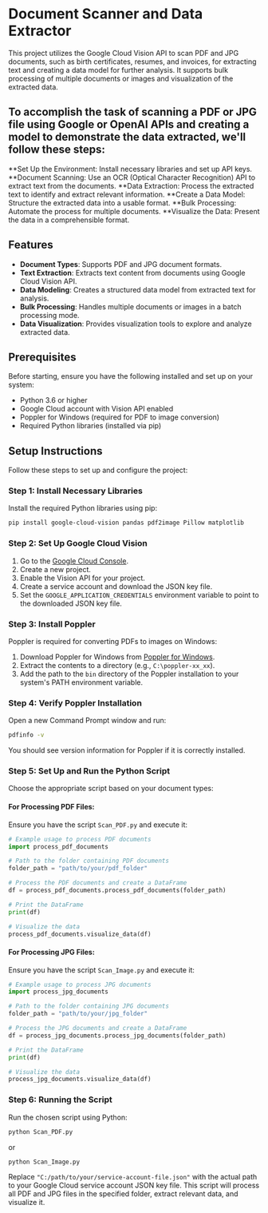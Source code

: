 
# Document Scanner and Data Extractor

This project utilizes the Google Cloud Vision API to scan PDF and JPG documents, such as birth certificates, resumes, and invoices, for extracting text and creating a data model for further analysis. It supports bulk processing of multiple documents or images and visualization of the extracted data.

## To accomplish the task of scanning a PDF or JPG file using Google or OpenAI APIs and creating a model to demonstrate the data extracted, we'll follow these steps:

  **Set Up the Environment: Install necessary libraries and set up API keys.
  **Document Scanning: Use an OCR (Optical Character Recognition) API to extract text from the documents.
  **Data Extraction: Process the extracted text to identify and extract relevant information.
  **Create a Data Model: Structure the extracted data into a usable format.
  **Bulk Processing: Automate the process for multiple documents.
  **Visualize the Data: Present the data in a comprehensible format.

## Features

- **Document Types**: Supports PDF and JPG document formats.
- **Text Extraction**: Extracts text content from documents using Google Cloud Vision API.
- **Data Modeling**: Creates a structured data model from extracted text for analysis.
- **Bulk Processing**: Handles multiple documents or images in a batch processing mode.
- **Data Visualization**: Provides visualization tools to explore and analyze extracted data.

## Prerequisites

Before starting, ensure you have the following installed and set up on your system:

- Python 3.6 or higher
- Google Cloud account with Vision API enabled
- Poppler for Windows (required for PDF to image conversion)
- Required Python libraries (installed via pip)

## Setup Instructions

Follow these steps to set up and configure the project:

### Step 1: Install Necessary Libraries

Install the required Python libraries using pip:

```bash
pip install google-cloud-vision pandas pdf2image Pillow matplotlib
```

### Step 2: Set Up Google Cloud Vision

1. Go to the [Google Cloud Console](https://console.cloud.google.com/).
2. Create a new project.
3. Enable the Vision API for your project.
4. Create a service account and download the JSON key file.
5. Set the `GOOGLE_APPLICATION_CREDENTIALS` environment variable to point to the downloaded JSON key file.

### Step 3: Install Poppler

Poppler is required for converting PDFs to images on Windows:

1. Download Poppler for Windows from [Poppler for Windows](http://blog.alivate.com.au/poppler-windows/).
2. Extract the contents to a directory (e.g., `C:\poppler-xx_xx`).
3. Add the path to the `bin` directory of the Poppler installation to your system's PATH environment variable.

### Step 4: Verify Poppler Installation

Open a new Command Prompt window and run:

```cmd
pdfinfo -v
```

You should see version information for Poppler if it is correctly installed.

### Step 5: Set Up and Run the Python Script

Choose the appropriate script based on your document types:

#### For Processing PDF Files:

Ensure you have the script `Scan_PDF.py` and execute it:

```python
# Example usage to process PDF documents
import process_pdf_documents

# Path to the folder containing PDF documents
folder_path = "path/to/your/pdf_folder"

# Process the PDF documents and create a DataFrame
df = process_pdf_documents.process_pdf_documents(folder_path)

# Print the DataFrame
print(df)

# Visualize the data
process_pdf_documents.visualize_data(df)
```

#### For Processing JPG Files:

Ensure you have the script `Scan_Image.py` and execute it:

```python
# Example usage to process JPG documents
import process_jpg_documents

# Path to the folder containing JPG documents
folder_path = "path/to/your/jpg_folder"

# Process the JPG documents and create a DataFrame
df = process_jpg_documents.process_jpg_documents(folder_path)

# Print the DataFrame
print(df)

# Visualize the data
process_jpg_documents.visualize_data(df)
```

### Step 6: Running the Script

Run the chosen script using Python:

```bash
python Scan_PDF.py
```

or

```bash
python Scan_Image.py
```

Replace `"C:/path/to/your/service-account-file.json"` with the actual path to your Google Cloud service account JSON key file. This script will process all PDF and JPG files in the specified folder, extract relevant data, and visualize it.
